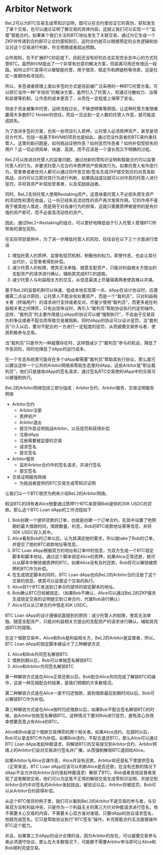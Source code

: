 # Arbitor Network

BeL2可以为BTC交易生成零知识证明，既可以在合约里验证它的真伪，获知发生了某个交易，也可以通过证明了解交易的具体内容。这就让我们可以实现一个“监督”智能合约。如果某个我们关注的BTC地址发生了关联交易，通过为它生成一个ZKP并传递到合约即可让合约感知到它。这时合约就可以根据预定的业务逻辑和协议对这个交易进行判断，符合预期或者超出预期。

众所周知，在不扩展BTC的前提下，目前还没有好的办法实现完全去中心的方式托管BTC。虽然BitVM提出了一个非常有创意的解决方案，但距离可用还有很远一段路。如何让BTC变得可以被智能托管，用于借贷、稳定币和跨链桥等场景，这是社区一直期待和寻找的。

所以，多签或者原理上类似多签的方式是目前被广泛采用的一种BTC托管方案。可以把它当作一种“半信任”的解决方案，虽然引入了托管人，但通过分散权力、治理和监督等机制，让作恶的成本更高了，从而在一定程度上保障了安全。

但由于资金被集中托管，运转流程过长，不够透明等等原因，让这种托管方案很难赢得大多数BTC Holder的信任。而且一旦达到一定人数的托管人作恶，就可能造成损失。

为了改进多签的方案，也有一些项目引入质押，让托管人必须质押资产，甚至是项目方代币。包括一些基于BitVM的项目也是如此，通过罚没作恶者的BTC来约束托管人。这里的新问题是，如何挑战证明作恶？如何惩罚作恶者？如何补偿受损失的用户？这一切必须简单、快速、高效，而不应该是一个漫长而又不明确的过程。

BeL2可以改进对托管人的监督问题，通过创新的零知识证明和智能合约可以监督托管人的行为，并要求托管人在合约中质押资产担保其行为。如果托管人有作恶行为，受害者或者任何人都可以通过将作恶交易/签名生成ZKP提交到合约对其发起挑战，合约可以立即对其行为进行判断，如果挑战成功就可以对作恶的托管人进行惩罚，并将其资产补偿给受害者，以及奖励挑战者。

同时，BeL2支持托管人使用Restaking资产。这意味着托管人不必损失原生资产的流动性和潜在收益，让一份已经失去流动性的资产再次发挥作用。它的作用不是用于被其他人借走，而是用于对自身行为的担保，这就只需要质押者提供的是有价值的资产即可，而不必是高流动性的资产。

因此，通过BeL2+Restaking的组合，可以更好地降低由于引入托管人管理BTC所带来的潜在风险。

在实际项目案例中，为了进一步降低托管人的风险，往往会在以下三个方面进行改进

1. 增加托管人的质押、监督和惩罚机制，制衡他的权力。即使作恶，也会让其付出代价，让受害者得到补偿。
2. 减少托管人的权限，使其无法单独、随意支配资产，只能对利益相关方提出的支配资产的请求进行确认，辅助其完成BTC的提取。
3. 减少托管人与利益相关方的交互，从信息渠道上尽量隔离两者使其难以共谋。

基于BeL2的监督机制可以快速、低成本地实现第一点。dApp在设计协议时，应遵循第二点设计原则，让托管人不能全权处置资产，而是一个“裁判员”，只对利益相关者（终端用户）的请求进行支持或者反对。尽量少使用“裁判员”，而更多是在利益相关者之间博弈，只有出现争议时，再引入“裁判员”帮助协议执行约定的操作。这样，“裁判员”的主要作用是让dApp的协议可以被“强制执行”，不会由于交易双方的争议或者不配合而导致交易被阻断。同时dApp的协议可以设计惩罚，当“裁判员”介入以后，要对不配合的一方进行一定程度的惩罚，从而威慑交易参与者，使其积极参与交易。

当“裁判员”只是作为一种威慑存在时，这样既减少了“裁判员”参与的机会，降低了作恶风险，同时也降低了dApp的运行成本。

在一个生态系统里可能存在多个dApp都需要“裁判员”帮助其执行协议，那么就可以建议这样一个公共的Arbitor网络来帮助生态里的dApp。这些Arbitor是“职业裁判员”，他们只是接收dApp的签名请求，通过签名BTC交易使的dApp中的交易可以被强制执行。

BeL2的Arbitor网络包括三部分组成：Arbitor合约，Arbitor服务，交易证明服务网络

* Arbitor合约
  * Arbitor注册
  * 质押资产
  * Arbitor退出
  * 提交作恶证明挑战Arbitor，以及惩罚和获得补偿
  * 注册dApp
  * 注册需要被监督的交易
  * 请求签名
  * 提交签名
* Arbitor服务
  * 监听Arbitor合约中的签名请求，并进行签名
  * 提交签名
* 交易证明服务网络
  * 为挑战者提供的BTC交易生成零知识证明

让我们以一个BTC借贷为例来介绍BeL2的Arbitor网络。

假设BTC的持有者Alice想要通过质押1个BTC来获得Bob提供的30K USDC的贷款。那么这个BTC Loan dApp的工作流程如下

1. Bob创建一个提供贷款的订单，也就是创建一个订单合约，在其中设置了他预期的最大借款时间，借款数量，利息，Bob的BTC收款地址等等信息，并将30K USDC存入其中。
2. Alice看到Bob的订单以后，认为其满足她的需求，所以就take了Bob的订单，并提交了她的BTC收款地址等信息。
3. BTC Loan dApp根据双方的地址和订单中的信息，为双方生成一个BTC锁定脚本和脚本地址，通过这个脚本锁定Alice的质押，如果Alice正常还款，她可以从脚本中解锁被质押的BTC。如果Alice没有及时还款，Bob将可以解锁被质押的BTC作为补偿。
4. 在生成锁定脚本的同时，BTC Loan dApp也向BeL2的Arbitor合约注册了这个交易的信息，使其可以监督这个交易的执行。
5. Alice将1个BTC发送到订单合约提供的锁定脚本的地址。
6. Bob确认BTC已经被锁定。（如果Bob不确认，Alice可以通过BeL2的ZKP服务生成锁定交易的证明提交到订单合约，代替Bob进行确认）
7. Alice可以从订单合约中借走30K USDC。

BTC Loan dApp的设计遵循前面提到的原则：减少托管人的权限，使其无法单独、随意支配资产，只能对利益相关方提出的支配资产的请求进行确认，辅助其完成BTC的提取。

在这个借款交易中，Alice和Bob是利益相关方，BeL2的Arbitor是监督者，所以，BTC Loan dApp的锁定脚本被设计了三种解锁方式

1. Alice和Bob共同签名解锁BTC
2. 借款到期以后，Bob可以单独签名解锁BTC
3. Alice和Arbitor共同签名解锁BTC

第一种解锁方式是在Alice正常还款以后，Bob配合Alice共同完成了解锁BTC的操作，这是一种互相配合的结果，是我们预期的大多数情况。

第二种解锁方式是在Alice一直不归还借款，直到借款最后到期时间以后，Bob可以解锁BTC作为补偿。

第三种解锁方式是在Alice按时归还借款以后，如果Bob不配合签名解锁BTC的时候，由Arbitor协助签名解锁BTC。这种情况下要对Bob进行惩罚，避免其心存侥幸想要恶意占有Alice的BTC。

Alice和Bob是这个借款交易博弈的两个相关者。如果Alice违约，在超时以后，Bob可以拿走BTC作为补偿。如果Bob违约，不配合退还BTC，那么Alice可以通过BTC Loan dApp发起仲裁请求，将解锁BTC的交易提交到Arbitor合约，Arbitor网络上的Arbitor们会对交易进行签名并广播，从而强制解锁BTC退回给Alice。

如果Arbitor与Alice合谋作恶，Alice并没有还款，Arbitor却还是私下里提供签名（正常来说，BTC Loan dApp应该可以判断Alice是否还款，在没有还款的情况下dApp不会允许向Arbitor合约发起仲裁请求）解锁了BTC。Bob或者其他监督者发现了这笔解锁交易，他们可以为这笔不正常的解锁交易生成零知识证明，并提交到Arbitor合约中对签名的Arbitor发起挑战，被验证以后，Arbitor将被惩罚，Bob可以从Arbitor合约获得补偿。

从这个BTC借贷的例子里，我们可以看到BeL2的Arbitor不是交易的参与者，与交易双方没有利益冲突，只是作为一个利益无关的第三方针对仲裁请求进行签名，他不需要关心交易的内容，不需要关心双方谁对谁错，只要dApp的协议请求签名，他就完成签名。它只是帮助协议执行“BTC签名”操作。补充智能合约无法直接操作BTC这个能力。

并且，如果第三方dApp的设计合理的话，因为Arbitor的存在，可以威慑交易参与者必须遵守协议，那么在大多数情况下，可能都不需要Arbitor参与即可让Alice和Bob顺利完成交易。
